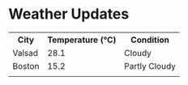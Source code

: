 # Weather Updates

<!-- WEATHER-UPDATE-START -->
<table><tr><th>City</th><th>Temperature (°C)</th><th>Condition</th></tr><tr><td>Valsad</td><td>28.1</td><td>Cloudy</td></tr><tr><td>Boston</td><td>15.2</td><td>Partly Cloudy</td></tr><tr><td></td><td></td><td></td></tr></table>
<!-- WEATHER-UPDATE-END -->
